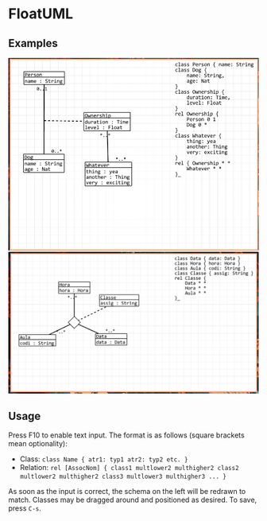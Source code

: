 # FloatUML
## Examples

![Basic example of UML diagram](./examples/basic.png)
![Ternary example](./examples/ternary.png)

## Usage
Press F10 to enable text input. The format is as follows (square brackets mean optionality):
- Class: `class Name { atr1: typ1 atr2: typ2 etc. }`
- Relation: `rel [AssocNom] { class1 multlower2 multhigher2 class2 multlower2 multhigher2 class3 multlower3 multhigher3 ... }`


As soon as the input is correct, the schema on the left will be redrawn to match. Classes may be dragged around and positioned as desired. To save, press `C-s`.

